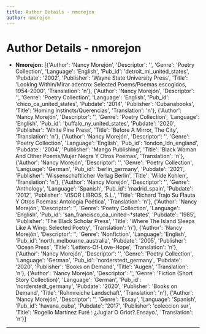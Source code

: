 ```yaml
---
title: Author Details - nmorejon
author: nmorejon
---
```


# Author Details - nmorejon

<ul>
    <li><strong>Nmorejon:</strong> [{'Author': 'Nancy Morejón', 'Descriptor': '', 'Genre': 'Poetry Collection', 'Language': 'English', 'Pub_id': 'detroit_mi_united_states', 'Pubdate': '2002', 'Publisher': 'Wayne State University Press', 'Title': 'Looking Within/Mirar adentro: Selected Poems/Poemas escogidos, 1954-2000', 'Translation': 'n'}, {'Author': 'Nancy Morejón', 'Descriptor': '', 'Genre': 'Poetry Collection', 'Language': 'English', 'Pub_id': 'chico_ca_united_states', 'Pubdate': '2014', 'Publisher': 'Cubanabooks', 'Title': 'Homing Instincts/Querencias', 'Translation': 'n'}, {'Author': 'Nancy Morejón', 'Descriptor': '', 'Genre': 'Poetry Collection', 'Language': 'English', 'Pub_id': 'buffalo_ny_united_states', 'Pubdate': '2020', 'Publisher': 'White Pine Press', 'Title': 'Before A Mirror, The City', 'Translation': 'n'}, {'Author': 'Nancy Morejón', 'Descriptor': '', 'Genre': 'Poetry Collection', 'Language': 'English', 'Pub_id': 'london_ldn_england', 'Pubdate': '2004', 'Publisher': 'Mango Publishing', 'Title': 'Black Woman And Other Poems/Mujer Negra Y Otros Poemas', 'Translation': 'n'}, {'Author': 'Nancy Morejón', 'Descriptor': '', 'Genre': 'Poetry Collection', 'Language': 'German', 'Pub_id': 'berlin_germany', 'Pubdate': '2021', 'Publisher': 'Wissenschaftlicher Verlag Berlin', 'Title': 'Wilde Kohlen', 'Translation': 'n'}, {'Author': 'Nancy Morejón', 'Descriptor': '', 'Genre': 'Anthology', 'Language': 'Spanish', 'Pub_id': 'madrid_spain', 'Pubdate': '2012', 'Publisher': 'VISOR LIBROS, S.L.', 'Title': 'Richard Trajo Su Flauta Y Otros Poemas: Antología Poética', 'Translation': 'n'}, {'Author': 'Nancy Morejón', 'Descriptor': '', 'Genre': 'Poetry Collection', 'Language': 'English', 'Pub_id': 'san_francisco_ca_united¬†states', 'Pubdate': '1985', 'Publisher': 'The Black Scholar Press', 'Title': 'Where The Island Sleeps Like A Wing: Selected Poetry', 'Translation': 'n'}, {'Author': 'Nancy Morejón', 'Descriptor': '', 'Genre': 'Nonfiction', 'Language': 'English', 'Pub_id': 'north_melbourne_australia', 'Pubdate': '2005', 'Publisher': 'Ocean Press', 'Title': 'Letters-Of-Love-Hope', 'Translation': 'n'}, {'Author': 'Nancy Morejón', 'Descriptor': '', 'Genre': 'Poetry Collection', 'Language': 'German', 'Pub_id': 'norderstedt_germany', 'Pubdate': '2020', 'Publisher': 'Books on Demand', 'Title': 'Augen', 'Translation': 'n'}, {'Author': 'Nancy Morejón', 'Descriptor': '', 'Genre': 'Fiction (Short Story Collection)', 'Language': 'German', 'Pub_id': 'norderstedt_germany', 'Pubdate': '2020', 'Publisher': 'Books on Demand', 'Title': 'Ruhmreiche Landschaft', 'Translation': 'n'}, {'Author': 'Nancy Morejón', 'Descriptor': '', 'Genre': 'Essay', 'Language': 'Spanish', 'Pub_id': 'havana_cuba', 'Pubdate': '2017', 'Publisher': 'coleccion sur', 'Title': 'Rogelio Martínez Furé : ¿Juglar O Griot?.Ensayo.', 'Translation': 'n'}]</li>
</ul>
<hr>